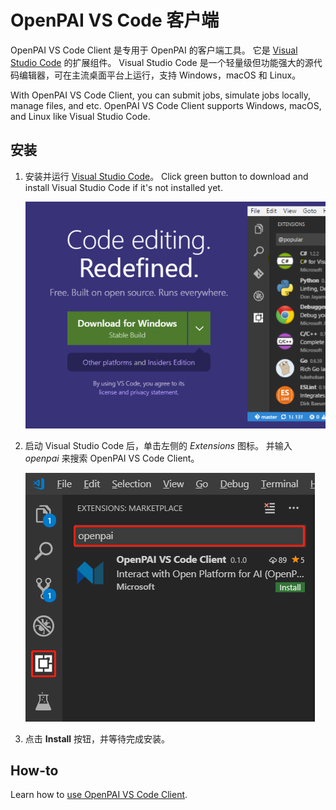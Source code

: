 # OpenPAI VS Code 客户端

OpenPAI VS Code Client 是专用于 OpenPAI 的客户端工具。 它是 [Visual Studio Code](https://code.visualstudio.com/) 的扩展组件。 Visual Studio Code 是一个轻量级但功能强大的源代码编辑器，可在主流桌面平台上运行，支持 Windows，macOS 和 Linux。

With OpenPAI VS Code Client, you can submit jobs, simulate jobs locally, manage files, and etc. OpenPAI VS Code Client supports Windows, macOS, and Linux like Visual Studio Code.

## 安装

1. 安装并运行 [Visual Studio Code](https://code.visualstudio.com)。 Click green button to download and install Visual Studio Code if it's not installed yet.
    
    ![下载 VS Code](assets/download_vscode.png)

2. 启动 Visual Studio Code 后，单击左侧的 *Extensions* 图标。 并输入 *openpai* 来搜索 OpenPAI VS Code Client。
    
    ![扩展](assets/ext-install-1.png)

3. 点击 **Install** 按钮，并等待完成安装。

## How-to

Learn how to [use OpenPAI VS Code Client](./README.md).
